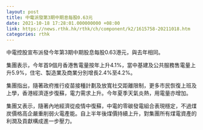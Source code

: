 ```yaml
---
layout: post
title: 中電派發第3期中期息每股0.63元
date: 2021-10-18 17:28:01.000000000 +08:00
link: https://news.rthk.hk/rthk/ch/component/k2/1615758-20211018.htm
categories: rthk
---
```


中電控股宣布派發今年第3期中期股息每股0.63港元，與去年相同。

集團表示，今年首9個月香港售電量按年上升4.1%，當中基建及公共服務售電量上升5.9%，住宅、製造業及商業分別增長2.4%至4.2%。

集團指出，隨著政府推行疫苗接種計劃及放寬社交距離限制，更多市民恢復上班及上學，香港經濟逐步復蘇，電力需求上升。今年夏季天氣炎熱，用電量亦增加。

集團又表示，隨著內地經濟從疫情中復蘇，中電的零碳發電組合表現穩定，不過煤炭價格高企嚴重削弱火電產能。自上半年後煤價持續上升，對集團所有煤電資產的利潤及貢獻構成進一步壓力。
